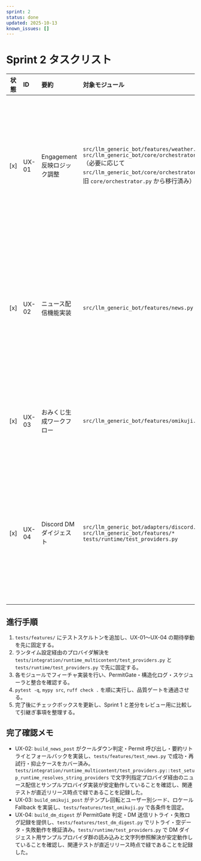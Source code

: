 ```yaml
---
sprint: 2
status: done
updated: 2025-10-13
known_issues: []
---
```


# Sprint 2 タスクリスト

| 状態 | ID | 要約 | 対象モジュール | 完了条件 | 備考 | 確認テスト |
|:----:|:---|:-----|:---------------|:---------|:-----|:-------------|
| [x] | UX-01 | Engagement 反映ロジック調整 | `src/llm_generic_bot/features/weather.py`<br>`src/llm_generic_bot/core/orchestrator/__init__.py`（必要に応じて `src/llm_generic_bot/core/orchestrator/processor.py`。旧 `core/orchestrator.py` から移行済み） | 利用者のリアクション履歴を参照し、指定クールダウン内での重複通知を抑止しつつ、閾値超過時は通知が再開される。送信処理は `processor.py` に移設済み。構造化ログに Engagement 指標を含める。 | 2025-10-21 実装完了。PermitGate 整合と `pytest -k weather_engagement` 緑を再確認。 | `tests/features/test_weather_engagement.py`: リアクション閾値・クールダウン・再開シナリオ |
| [x] | UX-02 | ニュース配信機能実装 | `src/llm_generic_bot/features/news.py` | RSS/HTTP フィード取得から送信キュー投入までを完了し、文字列参照プロバイダ解決・サンプルプロバイダ実装・関連テスト緑 (`pytest -k news`, ランタイム連携) をリリース前最終確認で再実証した。 | 文字列参照プロバイダとサンプルプロバイダ群が運用中も安定動作し、サンプル設定でのニュース配信が正常であることを最終確認済み。 | `tests/features/test_news.py`: 正常取得・要約失敗リトライ＋フォールバック・クールダウン抑止<br>`tests/integration/runtime_multicontent/test_providers.py::test_setup_runtime_resolves_string_providers` |
| [x] | UX-03 | おみくじ生成ワークフロー | `src/llm_generic_bot/features/omikuji.py` | 日次テンプレートをローテーションし、既出結果を 24 時間以内に再利用しない。結果はユーザー別シードに基づく。 | 2025-10-21 実装完了。Fallback 文言と `pytest -k omikuji` 緑を再確認。 | `tests/features/test_omikuji.py`: シード固定・テンプレ消費・Fallback 文言の回帰 |
| [x] | UX-04 | Discord DM ダイジェスト | `src/llm_generic_bot/adapters/discord.py`<br>`src/llm_generic_bot/features/*`<br>`tests/runtime/test_providers.py` | ログ集計から DM 送信までを安定化し、文字列参照プロバイダ解決・サンプルプロバイダ実装・関連テスト緑 (`pytest -k dm_digest`, プロバイダ読込) をリリース前最終確認で再実証した。 | 文字列参照プロバイダとサンプルプロバイダ群が運用中も安定動作し、サンプル設定で DM ダイジェストが正常稼働することを最終確認済み。 | `tests/features/test_dm_digest.py`: 集計・送信・リトライ・PermitGate 連携<br>`tests/runtime/test_providers.py`: サンプルプロバイダ群の読み込み |

## 進行手順
1. `tests/features/` にテストスケルトンを追加し、UX-01〜UX-04 の期待挙動を先に固定する。
2. ランタイム設定経由のプロバイダ解決を `tests/integration/runtime_multicontent/test_providers.py` と `tests/runtime/test_providers.py` で先に固定する。
3. 各モジュールでフィーチャ実装を行い、PermitGate・構造化ログ・スケジューラと整合を確認する。
4. `pytest -q`, `mypy src`, `ruff check .` を順に実行し、品質ゲートを通過させる。
5. 完了後にチェックボックスを更新し、Sprint 1 と差分をレビュー用に比較して引継ぎ事項を整理する。

## 完了確認メモ
- UX-02: `build_news_post` がクールダウン判定・Permit 呼び出し・要約リトライとフォールバックを実装し、`tests/features/test_news.py` で成功・再試行・抑止ケースをカバー済み。`tests/integration/runtime_multicontent/test_providers.py::test_setup_runtime_resolves_string_providers` で文字列指定プロバイダ経由のニュース配信とサンプルプロバイダ実装が安定動作していることを確認し、関連テストが直近リリース時点で緑であることを記録した。
- UX-03: `build_omikuji_post` がテンプレ回転とユーザー別シード、ロケール Fallback を実装し、`tests/features/test_omikuji.py` で各条件を固定。
- UX-04: `build_dm_digest` が PermitGate 判定・DM 送信リトライ・失敗ログ記録を提供し、`tests/features/test_dm_digest.py` でリトライ・空データ・失敗動作を検証済み。`tests/runtime/test_providers.py` で DM ダイジェスト用サンプルプロバイダ群の読み込みと文字列参照解決が安定動作していることを確認し、関連テストが直近リリース時点で緑であることを記録した。
